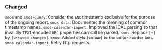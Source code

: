 ### Changed

`smos` and `smos-query`: Consider the `END` timestamp exclusive for the purpose of the ongoing report.
`smos-data`: Documented the meaning of common timestamp names.
`smos-calendar-import`: Improved the ICAL parsing so that invalidly `TEXT`-encoded `URL` properties can still be parsed. 
`smos`: Replace `[+]` by `[unsaved changes]`.
`smos`: Added style (colour) to the editor header text.
`smos-calendar-import`: Retry http requests.
